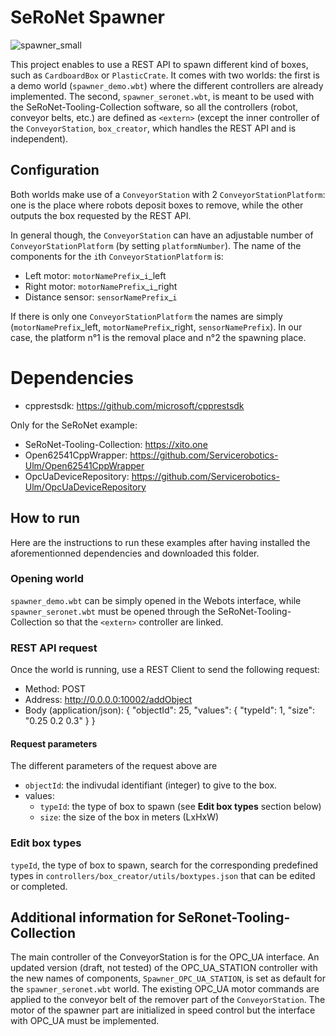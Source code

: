 # SeRoNet Spawner
![spawner_small](https://user-images.githubusercontent.com/38250944/123643493-b8748b80-d824-11eb-9a5a-6d17e9b63180.png)


This project enables to use a REST API to spawn different kind of boxes, such as `CardboardBox` or `PlasticCrate`.
It comes with two worlds: the first is a demo world (`spawner_demo.wbt`) where the different controllers are already implemented.
The second, `spawner_seronet.wbt`, is meant to be used with the SeRoNet-Tooling-Collection software, so all the controllers (robot, conveyor belts, etc.) are defined as `<extern>` (except the inner controller of the `ConveyorStation`, `box_creator`, which handles the REST API and is independent).

## Configuration

Both worlds make use of a `ConveyorStation` with 2 `ConveyorStationPlatform`: one is the place where robots deposit boxes to remove, while the other outputs the box requested by the REST API.

In general though, the `ConveyorStation` can have an adjustable number of `ConveyorStationPlatform` (by setting `platformNumber`). The name of the components for the `i`th `ConveyorStationPlatform` is:


* Left motor: `motorNamePrefix`_`i`_left
* Right motor: `motorNamePrefix`_`i`_right
* Distance sensor: `sensorNamePrefix`_`i`

If there is only one `ConveyorStationPlatform` the names are simply (`motorNamePrefix`_left, `motorNamePrefix`_right, `sensorNamePrefix`). In our case, the platform n°1 is the removal place and n°2 the spawning place.


# Dependencies
* cpprestsdk: https://github.com/microsoft/cpprestsdk

Only for the SeRoNet example:
* SeRoNet-Tooling-Collection: https://xito.one
* Open62541CppWrapper: https://github.com/Servicerobotics-Ulm/Open62541CppWrapper
* OpcUaDeviceRepository: https://github.com/Servicerobotics-Ulm/OpcUaDeviceRepository

## How to run
Here are the instructions to run these examples after having installed the aforementionned dependencies and downloaded this folder.

### Opening world
`spawner_demo.wbt` can be simply opened in the Webots interface, while `spawner_seronet.wbt` must be opened through the SeRoNet-Tooling-Collection so that the `<extern>` controller are linked.
### REST API request
Once the world is running, use a REST Client to send the following request:
* Method: POST
* Address: http://0.0.0.0:10002/addObject
* Body (application/json): { "objectId": 25, "values": { "typeId": 1, "size": "0.25 0.2 0.3" } }

#### Request parameters
The different parameters of the request above are
* `objectId`: the indivudal identifiant (integer) to give to the box.
* values:
  * `typeId`: the type of box to spawn (see **Edit box types** section below)
  * `size`: the size of the box in meters (LxHxW)

### Edit box types
`typeId`, the type of box to spawn, search for the corresponding predefined types in `controllers/box_creator/utils/boxtypes.json` that can be edited or completed.

## Additional information for SeRonet-Tooling-Collection
The main controller of the ConveyorStation is for the OPC_UA interface. An updated version (draft, not tested) of the OPC_UA_STATION controller with the new names of components, `Spawner_OPC_UA_STATION`, is set as default for the `spawner_seronet.wbt` world. The existing OPC_UA motor commands are applied to the conveyor belt of the remover part of the `ConveyorStation`. The motor of the spawner part are initialized in speed control but the interface with OPC_UA must be implemented.
